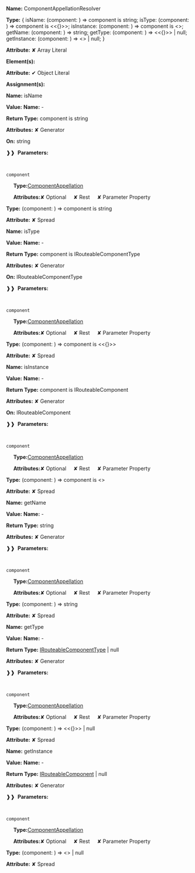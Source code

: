 **Name:** ComponentAppellationResolver

**Type:** { isName: (component: ) => component is string; isType: (component: ) => component is <<{}>>; isInstance: (component: ) => component is <>; getName: (component: ) => string; getType: (component: ) => <<{}>> | null; getInstance: (component: ) => <> | null; }

**Attribute:** ✘ Array Literal

**Element(s):**

**Attribute:** ✔ Object Literal

**Assignment(s):**

**Name:** isName

**Value:** **Name:** -

**Return Type:** component is string

**Attributes:** ✘ Generator

**On:** string

❱❱&nbsp;&nbsp;**Parameters:**

&nbsp;&nbsp;&nbsp;&nbsp;&nbsp;
```
component
```

&nbsp;&nbsp;&nbsp;&nbsp;&nbsp;**Type:**[ComponentAppellation](https://gitbook-18.gitbook.io/au//router/interfaces/typealiases/componentappellation)

&nbsp;&nbsp;&nbsp;&nbsp;&nbsp;**Attributes:**✘ Optional&nbsp;&nbsp;&nbsp;&nbsp;&nbsp;✘ Rest&nbsp;&nbsp;&nbsp;&nbsp;&nbsp;✘ Parameter Property

**Type:** (component: ) => component is string

**Attribute:** ✘ Spread

**Name:** isType

**Value:** **Name:** -

**Return Type:** component is IRouteableComponentType

**Attributes:** ✘ Generator

**On:** IRouteableComponentType

❱❱&nbsp;&nbsp;**Parameters:**

&nbsp;&nbsp;&nbsp;&nbsp;&nbsp;
```
component
```

&nbsp;&nbsp;&nbsp;&nbsp;&nbsp;**Type:**[ComponentAppellation](https://gitbook-18.gitbook.io/au//router/interfaces/typealiases/componentappellation)

&nbsp;&nbsp;&nbsp;&nbsp;&nbsp;**Attributes:**✘ Optional&nbsp;&nbsp;&nbsp;&nbsp;&nbsp;✘ Rest&nbsp;&nbsp;&nbsp;&nbsp;&nbsp;✘ Parameter Property

**Type:** (component: ) => component is <<{}>>

**Attribute:** ✘ Spread

**Name:** isInstance

**Value:** **Name:** -

**Return Type:** component is IRouteableComponent

**Attributes:** ✘ Generator

**On:** IRouteableComponent

❱❱&nbsp;&nbsp;**Parameters:**

&nbsp;&nbsp;&nbsp;&nbsp;&nbsp;
```
component
```

&nbsp;&nbsp;&nbsp;&nbsp;&nbsp;**Type:**[ComponentAppellation](https://gitbook-18.gitbook.io/au//router/interfaces/typealiases/componentappellation)

&nbsp;&nbsp;&nbsp;&nbsp;&nbsp;**Attributes:**✘ Optional&nbsp;&nbsp;&nbsp;&nbsp;&nbsp;✘ Rest&nbsp;&nbsp;&nbsp;&nbsp;&nbsp;✘ Parameter Property

**Type:** (component: ) => component is <>

**Attribute:** ✘ Spread

**Name:** getName

**Value:** **Name:** -

**Return Type:** string

**Attributes:** ✘ Generator

❱❱&nbsp;&nbsp;**Parameters:**

&nbsp;&nbsp;&nbsp;&nbsp;&nbsp;
```
component
```

&nbsp;&nbsp;&nbsp;&nbsp;&nbsp;**Type:**[ComponentAppellation](https://gitbook-18.gitbook.io/au//router/interfaces/typealiases/componentappellation)

&nbsp;&nbsp;&nbsp;&nbsp;&nbsp;**Attributes:**✘ Optional&nbsp;&nbsp;&nbsp;&nbsp;&nbsp;✘ Rest&nbsp;&nbsp;&nbsp;&nbsp;&nbsp;✘ Parameter Property

**Type:** (component: ) => string

**Attribute:** ✘ Spread

**Name:** getType

**Value:** **Name:** -

**Return Type:** [IRouteableComponentType](https://gitbook-18.gitbook.io/au//router/interfaces/interfaces/irouteablecomponenttype) | null

**Attributes:** ✘ Generator

❱❱&nbsp;&nbsp;**Parameters:**

&nbsp;&nbsp;&nbsp;&nbsp;&nbsp;
```
component
```

&nbsp;&nbsp;&nbsp;&nbsp;&nbsp;**Type:**[ComponentAppellation](https://gitbook-18.gitbook.io/au//router/interfaces/typealiases/componentappellation)

&nbsp;&nbsp;&nbsp;&nbsp;&nbsp;**Attributes:**✘ Optional&nbsp;&nbsp;&nbsp;&nbsp;&nbsp;✘ Rest&nbsp;&nbsp;&nbsp;&nbsp;&nbsp;✘ Parameter Property

**Type:** (component: ) => <<{}>> | null

**Attribute:** ✘ Spread

**Name:** getInstance

**Value:** **Name:** -

**Return Type:** [IRouteableComponent](https://gitbook-18.gitbook.io/au//router/interfaces/interfaces/irouteablecomponent) | null

**Attributes:** ✘ Generator

❱❱&nbsp;&nbsp;**Parameters:**

&nbsp;&nbsp;&nbsp;&nbsp;&nbsp;
```
component
```

&nbsp;&nbsp;&nbsp;&nbsp;&nbsp;**Type:**[ComponentAppellation](https://gitbook-18.gitbook.io/au//router/interfaces/typealiases/componentappellation)

&nbsp;&nbsp;&nbsp;&nbsp;&nbsp;**Attributes:**✘ Optional&nbsp;&nbsp;&nbsp;&nbsp;&nbsp;✘ Rest&nbsp;&nbsp;&nbsp;&nbsp;&nbsp;✘ Parameter Property

**Type:** (component: ) => <> | null

**Attribute:** ✘ Spread

